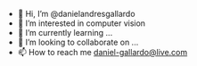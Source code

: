- 👋 Hi, I’m @danielandresgallardo
- 👀 I’m interested in computer vision
- 🌱 I’m currently learning ...
- 💞️ I’m looking to collaborate on ...
- 📫 How to reach me daniel-gallardo@live.com

<!---
danielandresgallardo/danielandresgallardo is a ✨ special ✨ repository because its `README.md` (this file) appears on your GitHub profile.
You can click the Preview link to take a look at your changes.
--->
